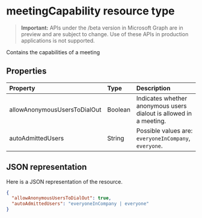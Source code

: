 # meetingCapability resource type

> **Important:** APIs under the /beta version in Microsoft Graph are in preview and are subject to change. Use of these APIs in production applications is not supported.

Contains the capabilities of a meeting

## Properties

| Property       | Type    | Description|
|:---------------|:--------|:----------|
| allowAnonymousUsersToDialOut | Boolean | Indicates whether anonymous users dialout is allowed in a meeting. |
| autoAdmittedUsers | String | Possible values are: `everyoneInCompany`, `everyone`. |

## JSON representation

Here is a JSON representation of the resource.

<!-- {
  "blockType": "resource",
  "optionalProperties": [

  ],
  "@odata.type": "microsoft.graph.meetingCapability"
}-->
```json
{
  "allowAnonymousUsersToDialOut": true,
  "autoAdmittedUsers": "everyoneInCompany | everyone"
}
```

<!-- uuid: 8fcb5dbc-d5aa-4681-8e31-b001d5168d79
2015-10-25 14:57:30 UTC -->
<!-- {
  "type": "#page.annotation",
  "description": "meetingCapability resource",
  "keywords": "",
  "section": "documentation",
  "tocPath": ""
}-->
